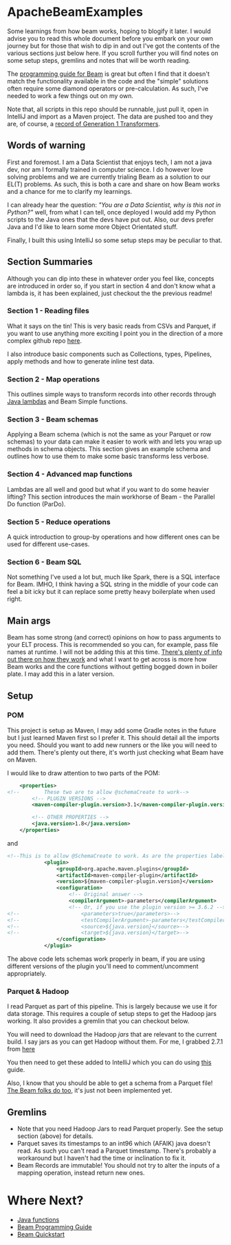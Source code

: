 # ApacheBeamExamples
Some learnings from how beam works, hoping to blogify it later. I would advise you 
to read this whole document before you embark on your own journey but for those
that wish to dip in and out I've got the contents of the various sections just 
below here. If you scroll further you will find notes on some setup steps, 
gremlins and notes that will be worth reading. 

The [programming guide for Beam](https://beam.apache.org/documentation/programming-guide/) 
is great but often I find that it doesn't match the functionality 
available in the code and the "simple" solutions often require some 
diamond operators or pre-calculation. As such, I've needed to work 
a few things out on my own.  

Note that, all scripts in this repo should be runnable, just pull it, open in 
IntelliJ and import as a Maven project. The data are pushed too and they are, 
of course, a [record of Generation 1 Transformers](https://en.wikipedia.org/wiki/Transformers:_Generation_1). 

## Words of warning
First and foremost. I am a Data Scientist that enjoys tech, I am not
a java dev, nor am I formally trained in computer science. I do 
however love solving problems and we are currently trialing Beam 
as a solution to our EL(T) problems. As such, this is both a care 
and share on how Beam works and a chance for me to clarify my 
learnings. 

I can already hear the question: *"You are a Data Scientist, why 
is this not in Python?"* well, from what I can tell, once deployed
I would add my Python scripts to the Java ones that the devs have
put out. Also, our devs prefer Java and I'd like to learn some 
more Object Orientated stuff. 

Finally, I built this using IntelliJ so some setup steps may be 
peculiar to that. 

## Section Summaries
Although you can dip into these in whatever order you feel like, concepts are 
introduced in order so, if you start in section 4 and don't know what a lambda is, 
it has been explained, just checkout the the previous readme!

### Section 1 - Reading files
What it says on the tin! This is very basic reads from CSVs and Parquet, if you 
want to use anything more exciting I point you in the direction of a more  
complex github repo [here](https://github.com/rishisinghal/BeamPipelineSamples).

I also introduce basic components such as Collections, types, Pipelines, 
apply methods and how to generate inline test data. 

### Section 2 - Map operations
This outlines simple ways to transform records into other records through [Java 
lambdas](https://www.w3schools.com/java/java_lambda.asp#:~:text=Lambda%20Expressions%20were%20added%20in,the%20body%20of%20a%20method.) 
and Beam Simple functions. 

### Section 3 - Beam schemas
Applying a Beam schema (which is not the same as your Parquet or row schemas) to your 
data can make it easier to work with and lets you wrap up methods in schema objects. 
This section gives an example schema and outlines how to use them to make some basic
transforms less verbose. 

### Section 4 - Advanced map functions
Lambdas are all well and good but what if you want to do some heavier lifting? 
This section introduces the main workhorse of Beam - the Parallel Do function 
(ParDo).

### Section 5 - Reduce operations
A quick introduction to group-by operations and how different ones can be 
used for different use-cases. 

### Section 6 - Beam SQL 
Not something I've used a lot but, much like Spark, there is a SQL interface
for Beam. IMHO, I think having a SQL string in the middle of your code can 
feel a bit icky but it can replace some pretty heavy boilerplate when used 
right. 

## Main args
Beam has some strong (and correct) opinions on how to pass arguments to 
your ELT process. This is recommended so you can, for example, pass file
names at runtime. I will not be adding this at this time. [There's plenty of 
info out there on how they work](https://github.com/apache/beam/blob/master/examples/java/src/main/java/org/apache/beam/examples/WordCount.java)
and what I want to get across is more how Beam works and the core functions 
without getting bogged down in boiler plate. I may add this in a later version.
 

## Setup

### POM
This project is setup as Maven, I may add some Gradle notes in the 
future but I just learned Maven first so I prefer it. This should
detail all the imports you need. Should you want to add new runners
or the like you will need to add them. There's plenty out there, 
it's worth just checking what Beam have on Maven. 

I would like to draw attention to two parts of the POM:
```xml
    <properties>
<!--        These two are to allow @schemaCreate to work-->
        <!-- PLUGIN VERSIONS -->
        <maven-compiler-plugin.version>3.1</maven-compiler-plugin.version>

        <!-- OTHER PROPERTIES -->
        <java.version>1.8</java.version>
    </properties>
```
and
```xml
<!--This is to allow @SchemaCreate to work. As are the properties labelled above-->
            <plugin>
                <groupId>org.apache.maven.plugins</groupId>
                <artifactId>maven-compiler-plugin</artifactId>
                <version>${maven-compiler-plugin.version}</version>
                <configuration>
                    <!-- Original answer -->
                    <compilerArgument>-parameters</compilerArgument>
                    <!-- Or, if you use the plugin version >= 3.6.2 -->
<!--                    <parameters>true</parameters>-->
<!--                    <testCompilerArgument>-parameters</testCompilerArgument>-->
<!--                    <source>${java.version}</source>-->
<!--                    <target>${java.version}</target>-->
                </configuration>
            </plugin>
```
The above code lets schemas work properly in beam, if you are using 
different versions of the plugin you'll need to comment/uncomment 
appropriately.

### Parquet & Hadoop
I read Parquet as part of this pipeline. This is largely because we 
use it for data storage. This requires a couple of setup steps to get
the Hadoop jars working. It also provides a gremlin that you can 
checkout below. 

You will need to download the Hadoop *jars* that are relevant to the
current build. I say jars as you can get Hadoop without them. For me,
I grabbed 2.7.1 from [here](https://archive.apache.org/dist/hadoop/core/hadoop-2.7.1/)

You then need to get these added to IntelliJ which you can do using 
[this](https://tokluo.wordpress.com/2016/01/31/using-intellij-to-write-your-application/#:~:text=To%20add%20the%20Hadoop%20module,Select%20JARS%20or%20directories.)
guide. 

Also, I know that you should be able to get a schema from a Parquet file!
[The Beam folks do too](https://github.com/apache/beam/pull/9721), it's 
just not been implemented yet. 


## Gremlins
* Note that you need Hadoop Jars to read Parquet properly. See the
setup section (above) for details. 
* Parquet saves its timestamps to an int96 which (AFAIK) java doesn't 
read. As such you can't read a Parquet timestamp. There's probably a 
workaround but I haven't had the time or inclination to fix it.  
* Beam Records are immutable! You should not try to alter the inputs 
of a mapping operation, instead return new ones. 

# Where Next?
* [Java functions](https://beam.apache.org/documentation/transforms/java/overview/)  
* [Beam Programming Guide](https://beam.apache.org/documentation/programming-guide/)
* [Beam Quickstart](https://beam.apache.org/get-started/quickstart-java/)